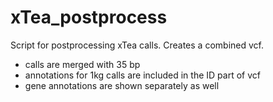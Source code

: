 # xTea_postprocess

Script for postprocessing xTea calls. Creates a combined vcf.

- calls are merged with 35 bp
- annotations for 1kg calls are included in the ID part of vcf
- gene annotations are shown separately as well


